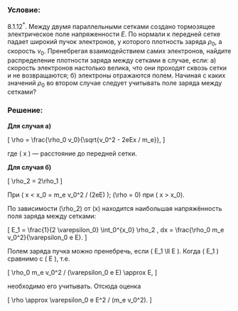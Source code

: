 ###  Условие:

$8.1.12^*.$ Между двумя параллельными сетками создано тормозящее электрическое поле напряженности $E$. По нормали к передней сетке падает широкий пучок электронов, у которого плотность заряда $\rho_0$, а скорость $v_0$. Пренебрегая взаимодействием самих электронов, найдите распределение плотности заряда между сетками в случае, если:
а) скорость электронов настолько велика, что они проходят сквозь сетки и не возвращаются;
б) электроны отражаются полем. Начиная с каких значений $\rho_0$ во втором случае следует учитывать поле заряда между сетками?

###  Решение:

__Для случая а)__

\[
\rho = \frac{\rho_0 v_0}{\sqrt{v_0^2 - 2eEx / m_e}},
\]

где \( x \) — расстояние до передней сетки.

__Для случая б)__

\[
\rho_2 = 2\rho_1
\]

При \( x < x_0 = m_e v_0^2 / (2eE) \); \(\rho = 0\) при \( x > x_0\).

По зависимости \(\rho_2\) от \(x\) находится наибольшая напряжённость поля заряда между сетками:

\[
E_1 = \frac{1}{2 \varepsilon_0} \int_0^{x_0} \rho_2 \, dx = \frac{\rho_0 m_e v_0^2}{\varepsilon_0 e E}.
\]

Полем заряда пучка можно пренебречь, если \( E_1 \ll E \). Когда \( E_1 \) сравнимо с \( E \), т.е.

\[
\rho_0 m_e v_0^2 / (\varepsilon_0 e E) \approx E,
\]

необходимо его учитывать. Отсюда оценка

\[
\rho \approx \varepsilon_0 e E^2 / (m_e v_0^2).
\]
